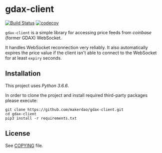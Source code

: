 # gdax-client

[![Build Status](https://travis-ci.org/makerdao/gdax-client.svg?branch=master)](https://travis-ci.org/makerdao/gdax-client)
[![codecov](https://codecov.io/gh/makerdao/gdax-client/branch/master/graph/badge.svg)](https://codecov.io/gh/makerdao/gdax-client)

`gdax-client` is a simple library for accessing price feeds from _coinbase_ (former GDAX) WebSocket.

It handles WebSocket reconnection very reliably. It also automatically expires the price value
if the client isn't able to connect to the WebSocket for at least `expiry` seconds.


## Installation

This project uses *Python 3.6.6*.

In order to clone the project and install required third-party packages please execute:
```
git clone https://github.com/makerdao/gdax-client.git
cd gdax-client
pip3 install -r requirements.txt
```


## License

See [COPYING](https://github.com/makerdao/gdax-client/blob/master/COPYING) file.
